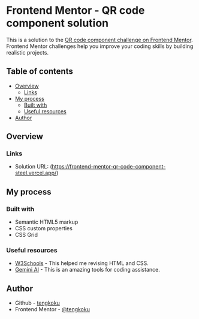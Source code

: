 # Frontend Mentor - QR code component solution

This is a solution to the [QR code component challenge on Frontend Mentor](https://www.frontendmentor.io/challenges/qr-code-component-iux_sIO_H). Frontend Mentor challenges help you improve your coding skills by building realistic projects. 

## Table of contents

- [Overview](#overview)
  - [Links](#links)
- [My process](#my-process)
  - [Built with](#built-with)
  - [Useful resources](#useful-resources)
- [Author](#author)

## Overview

### Links

- Solution URL: (https://frontend-mentor-qr-code-component-steel.vercel.app/)

## My process

### Built with

- Semantic HTML5 markup
- CSS custom properties
- CSS Grid

### Useful resources

- [W3Schools](https://www.w3schools.com/html/default.asp) - This helped me revising HTML and CSS.
- [Gemini AI](https://gemini.google.com/) - This is an amazing tools for coding assistance.

## Author

- Github - [tengkoku](https://github.com/tengkoku)
- Frontend Mentor - [@tengkoku](https://www.frontendmentor.io/profile/tengkoku)
